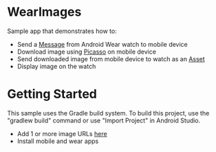 # WearImages
Sample app that demonstrates how to:

 - Send a [Message][2] from Android Wear watch to mobile device
 - Download image using [Picasso][1] on mobile device
 - Send downloaded image from mobile device to watch as an [Asset][3]
 - Display image on the watch

[1]: https://github.com/square/picasso
[2]: http://developer.android.com/training/wearables/data-layer/index.html
[3]: http://developer.android.com/training/wearables/data-layer/assets.html
[4]: https://github.com/sahilkhosla/WearImages/blob/master/mobile/src/main/java/com/sahilkhosla/wearimages/FetchImageService.java#L33

# Getting Started
This sample uses the Gradle build system. To build this project, use the "gradlew build" command or use "Import Project" in Android Studio.

 - Add 1 or more image URLs [here][4] 
 - Install mobile and wear apps

